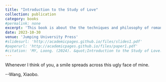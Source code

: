 ```yaml
---
title: "Introduction to the Study of Love"
collection: publication
category: books
#permalink: none
excerpt: 'This book is about the the techniques and philosophy of romantic relationships.'
date: 2023-10-30
venue: 'Jumping University Press'
#slidesurl: 'http://academicpages.github.io/files/slides1.pdf'
#paperurl: 'http://academicpages.github.io/files/paper1.pdf'
#citation: 'MY, Loong. (2024). &quot;Introduction to the Study of Love.&quot; <i>Inventiones of Love</i>. 1(1).'
---
```


Whenever I think of you, a smile spreads across this ugly face of mine.

--Wang, Xiaobo.
